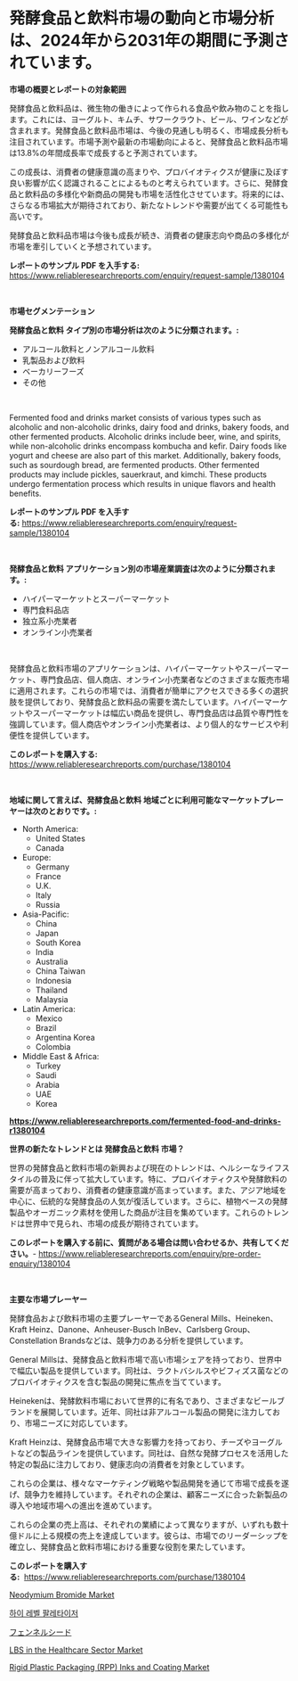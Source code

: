 <p><h1>発酵食品と飲料市場の動向と市場分析は、2024年から2031年の期間に予測されています。</h1></p><p><strong>市場の概要とレポートの対象範囲</strong></p>
<p><p>発酵食品と飲料品は、微生物の働きによって作られる食品や飲み物のことを指します。これには、ヨーグルト、キムチ、サワークラウト、ビール、ワインなどが含まれます。発酵食品と飲料品市場は、今後の見通しも明るく、市場成長分析も注目されています。市場予測や最新の市場動向によると、発酵食品と飲料品市場は13.8%の年間成長率で成長すると予測されています。</p><p>この成長は、消費者の健康意識の高まりや、プロバイオティクスが健康に及ぼす良い影響が広く認識されることによるものと考えられています。さらに、発酵食品と飲料品の多様化や新商品の開発も市場を活性化させています。将来的には、さらなる市場拡大が期待されており、新たなトレンドや需要が出てくる可能性も高いです。</p><p>発酵食品と飲料品市場は今後も成長が続き、消費者の健康志向や商品の多様化が市場を牽引していくと予想されています。</p></p>
<p><strong>レポートのサンプル PDF を入手する:</strong> <a href="https://www.reliableresearchreports.com/enquiry/request-sample/1380104">https://www.reliableresearchreports.com/enquiry/request-sample/1380104</a></p>
<p>&nbsp;</p>
<p><strong>市場セグメンテーション</strong></p>
<p><strong>発酵食品と飲料 タイプ別の市場分析は次のように分類されます。:</strong></p>
<p><ul><li>アルコール飲料とノンアルコール飲料</li><li>乳製品および飲料</li><li>ベーカリーフーズ</li><li>その他</li></ul></p>
<p>&nbsp;</p>
<p><p>Fermented food and drinks market consists of various types such as alcoholic and non-alcoholic drinks, dairy food and drinks, bakery foods, and other fermented products. Alcoholic drinks include beer, wine, and spirits, while non-alcoholic drinks encompass kombucha and kefir. Dairy foods like yogurt and cheese are also part of this market. Additionally, bakery foods, such as sourdough bread, are fermented products. Other fermented products may include pickles, sauerkraut, and kimchi. These products undergo fermentation process which results in unique flavors and health benefits.</p></p>
<p><strong>レポートのサンプル PDF を入手する:</strong>&nbsp;<a href="https://www.reliableresearchreports.com/enquiry/request-sample/1380104">https://www.reliableresearchreports.com/enquiry/request-sample/1380104</a></p>
<p>&nbsp;</p>
<p><strong> 発酵食品と飲料 アプリケーション別の市場産業調査は次のように分類されます。:</strong></p>
<p><ul><li>ハイパーマーケットとスーパーマーケット</li><li>専門食料品店</li><li>独立系小売業者</li><li>オンライン小売業者</li></ul></p>
<p>&nbsp;</p>
<p><p>発酵食品と飲料市場のアプリケーションは、ハイパーマーケットやスーパーマーケット、専門食品店、個人商店、オンライン小売業者などのさまざまな販売市場に適用されます。これらの市場では、消費者が簡単にアクセスできる多くの選択肢を提供しており、発酵食品と飲料品の需要を満たしています。ハイパーマーケットやスーパーマーケットは幅広い商品を提供し、専門食品店は品質や専門性を強調しています。個人商店やオンライン小売業者は、より個人的なサービスや利便性を提供しています。</p></p>
<p><strong>このレポートを購入する:</strong>&nbsp; <a href="https://www.reliableresearchreports.com/purchase/1380104">https://www.reliableresearchreports.com/purchase/1380104</a></p>
<p>&nbsp;</p>
<p><strong>地域に関して言えば、発酵食品と飲料 地域ごとに利用可能なマーケットプレーヤーは次のとおりです。:</strong></p>
<p><ul>
    <li>
        North America:
        <ul>
            <li>United States</li>
            <li>Canada</li>
        </ul>
    </li>
    <li>
        Europe:
        <ul>
            <li>Germany</li>
            <li>France</li>
            <li>U.K.</li>
            <li>Italy</li>
            <li>Russia</li>
        </ul>
    </li>
    <li>
        Asia-Pacific:
        <ul>
            <li>China</li>
            <li>Japan</li>
            <li>South Korea</li>
            <li>India</li>
            <li>Australia</li>
            <li>China Taiwan</li>
            <li>Indonesia</li>
            <li>Thailand</li>
            <li>Malaysia</li>
        </ul>
    </li>
    <li>
        Latin America:
        <ul>
            <li>Mexico</li>
            <li>Brazil</li>
            <li>Argentina Korea</li>
            <li>Colombia</li>
        </ul>
    </li>
    <li>
        Middle East & Africa:
        <ul>
            <li>Turkey</li>
            <li>Saudi</li>
            <li>Arabia</li>
            <li>UAE</li>
            <li>Korea</li>
        </ul>
    </li>
    </ul></p>
<p><strong><a href="https://www.reliableresearchreports.com/fermented-food-and-drinks-r1380104">https://www.reliableresearchreports.com/fermented-food-and-drinks-r1380104</a></strong>&nbsp;</p>
<p><strong>世界の新たなトレンドとは 発酵食品と飲料 市場？</strong></p>
<p><p>世界の発酵食品と飲料市場の新興および現在のトレンドは、ヘルシーなライフスタイルの普及に伴って拡大しています。特に、プロバイオティクスや発酵飲料の需要が高まっており、消費者の健康意識が高まっています。また、アジア地域を中心に、伝統的な発酵食品の人気が復活しています。さらに、植物ベースの発酵製品やオーガニック素材を使用した商品が注目を集めています。これらのトレンドは世界中で見られ、市場の成長が期待されています。</p></p>
<p><strong>このレポートを購入する前に、質問がある場合は問い合わせるか、共有してください。</strong>- <a href="https://www.reliableresearchreports.com/enquiry/pre-order-enquiry/1380104">https://www.reliableresearchreports.com/enquiry/pre-order-enquiry/1380104</a></p>
<p>&nbsp;</p>
<p><strong>主要な市場プレーヤー</strong></p>
<p><p>発酵食品および飲料市場の主要プレーヤーであるGeneral Mills、Heineken、Kraft Heinz、Danone、Anheuser-Busch InBev、Carlsberg Group、Constellation Brandsなどは、競争力のある分析を提供しています。 </p><p>General Millsは、発酵食品と飲料市場で高い市場シェアを持っており、世界中で幅広い製品を提供しています。同社は、ラクトバシルスやビフィズス菌などのプロバイオティクスを含む製品の開発に焦点を当てています。 </p><p>Heinekenは、発酵飲料市場において世界的に有名であり、さまざまなビールブランドを展開しています。近年、同社は非アルコール製品の開発に注力しており、市場ニーズに対応しています。 </p><p>Kraft Heinzは、発酵食品市場で大きな影響力を持っており、チーズやヨーグルトなどの製品ラインを提供しています。同社は、自然な発酵プロセスを活用した特定の製品に注力しており、健康志向の消費者を対象としています。 </p><p>これらの企業は、様々なマーケティング戦略や製品開発を通じて市場で成長を遂げ、競争力を維持しています。それぞれの企業は、顧客ニーズに合った新製品の導入や地域市場への進出を進めています。 </p><p>これらの企業の売上高は、それぞれの業績によって異なりますが、いずれも数十億ドルに上る規模の売上を達成しています。彼らは、市場でのリーダーシップを確立し、発酵食品と飲料市場における重要な役割を果たしています。</p></p>
<p><strong>このレポートを購入する:</strong>&nbsp;&nbsp;<a href="https://www.reliableresearchreports.com/purchase/1380104">https://www.reliableresearchreports.com/purchase/1380104</a></p>
<p><p><a href="https://www.linkedin.com/pulse/neodymium-bromide-market-size-growing-forecasted-period-from-3wz2e">Neodymium Bromide Market</a></p><p><a href="https://github.com/vsoq0zknh59/Market-Research-Report-List-2/blob/main/523030261902.md">하이 레벨 팔레타이저</a></p><p><a href="https://github.com/RudyBoyer2017/Market-Research-Report-List-1/blob/main/215243362547.md">フェンネルシード</a></p><p><a href="https://github.com/bobicer/Market-Research-Report-List-3/blob/main/lbs-in-the-healthcare-sector-market.md">LBS in the Healthcare Sector Market</a></p><p><a href="https://github.com/globismark/Market-Research-Report-List-3/blob/main/rigid-plastic-packaging-rpp-inks-and-coating-market.md">Rigid Plastic Packaging (RPP) Inks and Coating Market</a></p></p>